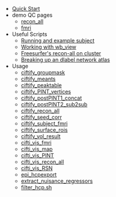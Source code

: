 
- [Quick Start](installation.md)
- demo QC pages
     - [recon_all](demo/qc_recon_all/index.html ":ignore")
     - [fmri](demo/qc_fmri/index.html ":ignore")     
- Useful Scripts
  - [ Running and example subject ](tutorials/example-usage.md)
  - [ Working with wb_view ](tutorials/wb_view-example.md)
  - [ Freesurfer's recon-all on cluster ](tutorials/Freesurfer's-recon-all-on-cluster.md)
  - [ Breaking up an dlabel network atlas ](tutorials/break_up_network_atlas.md)
- Usage
  - [ ciftify_groupmask ](usage/ciftify_groupmask.md)
  - [ ciftify_meants ](usage/ciftify_meants.md)
  - [ ciftify_peaktable ](usage/ciftify_peaktable.md)
  - [ ciftify_PINT_vertices ](usage/ciftify_PINT_vertices.md)
  - [ ciftify_postPINT1_concat ](usage/ciftify_postPINT1_concat.md)
  - [ ciftify_postPINT2_sub2sub ](usage/ciftify_postPINT2_sub2sub.md)
  - [ ciftify_recon_all ](usage/ciftify_recon_all.md)
  - [ ciftify_seed_corr ](usage/ciftify_seed_corr.md)
  - [ ciftify_subject_fmri ](usage/ciftify_subject_fmri.md)
  - [ ciftify_surface_rois ](usage/ciftify_surface_rois.md)
  - [ ciftify_vol_result ](usage/ciftify_vol_result.md)
  - [ cifti_vis_fmri ](usage/cifti_vis_fmri.md)
  - [ cifti_vis_map ](usage/cifti_vis_map.md)
  - [ cifti_vis_PINT ](usage/cifti_vis_PINT.md)
  - [ cifti_vis_recon_all ](usage/cifti_vis_recon_all.md)
  - [ cifti_vis_RSN ](usage/cifti_vis_RSN.md)
  - [ epi_hcpexport ](usage/epi_hcpexport.md)
  - [ extract_nuisance_regressors ](usage/extract_nuisance_regressors.md)
  - [ filter_hcp.sh ](usage/filter_hcp.sh.md)
